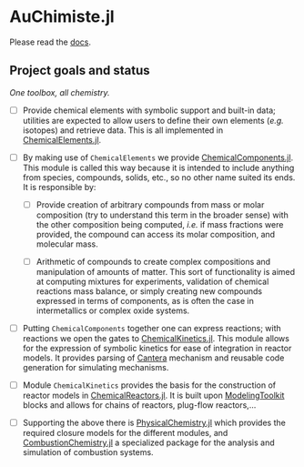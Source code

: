 # AuChimiste.jl

Please read the [docs](https://wallytutor.github.io/AuChimiste.jl/dev/).

## Project goals and status

*One toolbox, all chemistry.*

- [ ] Provide chemical elements with symbolic support and built-in data; utilities are expected to allow users to define their own elements (*e.g.* isotopes) and retrieve data. This is all implemented in [ChemicalElements.jl](src/ChemicalElements.jl).

- [ ] By making use of `ChemicalElements` we provide [ChemicalComponents.jl](src/ChemicalComponents.jl). This module is called this way because it is intended to include anything from species, compounds, solids, etc., so no other name suited its ends. It is responsible by:

    - [ ] Provide creation of arbitrary compounds from mass or molar composition (try to understand this term in the broader sense) with the other composition being computed, *i.e.* if mass fractions were provided, the compound can access its molar composition, and molecular mass.

    - [ ] Arithmetic of compounds to create complex compositions and manipulation of amounts of matter. This sort of functionality is aimed at computing mixtures for experiments, validation of chemical reactions mass balance, or simply creating new compounds expressed in terms of components, as is often the case in intermetallics or complex oxide systems.

- [ ] Putting `ChemicalComponents` together one can express reactions; with reactions we open the gates to [ChemicalKinetics.jl](src/ChemicalKinetics.jl). This module allows for the expression of symbolic kinetics for ease of integration in reactor models. It provides parsing of [Cantera](https://cantera.org/) mechanism and reusable code generation for simulating mechanisms.

- [ ] Module `ChemicalKinetics` provides the basis for the construction of reactor models in [ChemicalReactors.jl](src/ChemicalReactors.jl). It is built upon [ModelingToolkit](https://docs.sciml.ai/ModelingToolkit/stable/) blocks and allows for chains of reactors, plug-flow reactors,...

-[ ] Supporting the above there is [PhysicalChemistry.jl](src/PhysicalChemistry.jl) which provides the required closure models for the different modules, and [CombustionChemistry.jl](src/CombustionChemistry.jl) a specialized package for the analysis and simulation of combustion systems.
